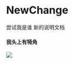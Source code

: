 # NewChange
尝试我是谁  新的说明文档
#### 我头上有犄角
![](http://upload-images.jianshu.io/upload_images/1163208-067b31ce6a5df5e2.png-syf?imageMogr2/auto-orient/strip%7CimageView2/2/w/1240)  
